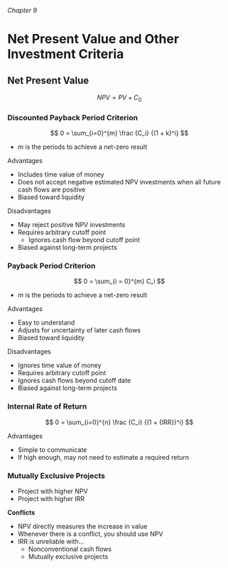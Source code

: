 *Chapter 9*

# Net Present Value and Other Investment Criteria

## Net Present Value

$$
NPV = PV + C_0
$$

### **Discounted Payback Period Criterion**

$$
0 = \sum_{i=0}^{m} \frac {C_i} {(1 + k)^i}
$$

- $m$ is the periods to achieve a net-zero result

Advantages

- Includes time value of money
- Does not accept negative estimated NPV investments when all future cash flows are positive
- Biased toward liquidity

Disadvantages

- May reject positive NPV investments
- Requires arbitrary cutoff point
  - Ignores cash flow beyond cutoff point
- Biased against long-term projects



### **Payback Period Criterion**

$$
0 = \sum_{i = 0}^{m} C_i
$$

- $m$ is the periods to achieve a net-zero result

Advantages

- Easy to understand
- Adjusts for uncertainty of later cash flows
- Biased toward liquidity

Disadvantages

- Ignores time value of money
- Requires arbitrary cutoff point
- Ignores cash flows beyond cutoff date
- Biased against long-term projects



### **Internal Rate of Return**

$$
0 = \sum_{i=0}^{n} \frac {C_i} {(1 + {IRR})^i}
$$

Advantages

- Simple to communicate
- If high enough, may not need to estimate a required return



### Mutually Exclusive Projects

- Project with higher NPV
- Project with higher IRR

**Conflicts**

- NPV directly measures the increase in value
- Whenever there is a conflict, you should use NPV
- IRR is unreliable with...
  - Nonconventional cash flows
  - Mutually exclusive projects



